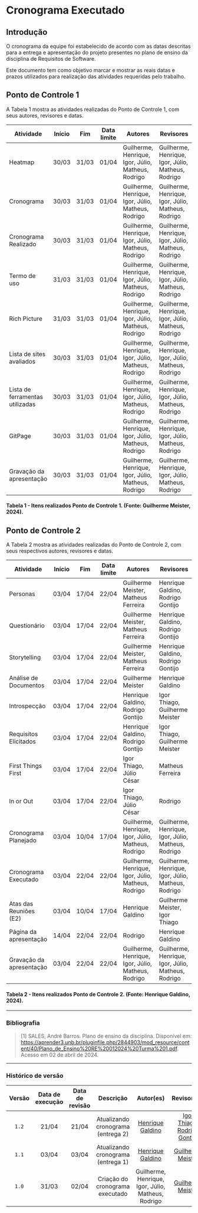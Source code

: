 # Cronograma Executado

## Introdução

O cronograma da equipe foi estabelecido de acordo com as datas descritas para a entrega e apresentação do projeto presentes no plano de ensino da disciplina de Requisitos de Software.

Este documento tem como objetivo marcar e mostrar as reais datas e prazos utilizados para realização das atividades requeridas pelo trabalho.

## Ponto de Controle 1
A Tabela 1 mostra as atividades realizadas do Ponto de Controle 1, com seus autores, revisores e datas.

| Atividade | Início | Fim | Data limite |Autores | Revisores |
|-----------|--------|-----|-----|---------|-----------|
| Heatmap | 30/03 | 31/03 | 01/04 | Guilherme, Henrique, Igor, Júlio, Matheus, Rodrigo | Guilherme, Henrique, Igor, Júlio, Matheus, Rodrigo |
| Cronograma |  30/03 | 31/03 |01/04| Guilherme, Henrique, Igor, Júlio, Matheus, Rodrigo | Guilherme, Henrique, Igor, Júlio, Matheus, Rodrigo |
| Cronograma Realizado | 30/03 | 31/03 |01/04 | Guilherme, Henrique, Igor, Júlio, Matheus, Rodrigo | Guilherme, Henrique, Igor, Júlio, Matheus, Rodrigo |
| Termo de uso | 31/03 | 31/03|01/04 | Guilherme, Henrique, Igor, Júlio, Matheus, Rodrigo | Guilherme, Henrique, Igor, Júlio, Matheus, Rodrigo |
| Rich Picture | 31/03 | 31/03 |01/04 | Guilherme, Henrique, Igor, Júlio, Matheus, Rodrigo | Guilherme, Henrique, Igor, Júlio, Matheus, Rodrigo |
| Lista de sites avaliados | 30/03 | 31/03 |01/04 | Guilherme, Henrique, Igor, Júlio, Matheus, Rodrigo | Guilherme, Henrique, Igor, Júlio, Matheus, Rodrigo |
| Lista de ferramentas utilizadas | 30/03 | 31/03 |01/04 | Guilherme, Henrique, Igor, Júlio, Matheus, Rodrigo | Guilherme, Henrique, Igor, Júlio, Matheus, Rodrigo |
| GitPage | 30/03 | 31/03 |01/04 | Guilherme, Henrique, Igor, Júlio, Matheus, Rodrigo | Guilherme, Henrique, Igor, Júlio, Matheus, Rodrigo |
| Gravação da apresentação | 30/03 | 31/03 |01/04 | Guilherme, Henrique, Igor, Júlio, Matheus, Rodrigo | Guilherme, Henrique, Igor, Júlio, Matheus, Rodrigo |

#### Tabela 1 - Itens realizados Ponto de Controle 1. (Fonte: Guilherme Meister, 2024).


## Ponto de Controle 2
A Tabela 2 mostra as atividades realizadas do Ponto de Controle 2, com seus respectivos autores, revisores e datas.

| Atividade | Início | Fim | Data limite |Autores | Revisores |
|-----------|--------|-----|-----|---------|-----------|
| Personas | 03/04 | 17/04 | 22/04 | Guilherme Meister, Matheus Ferreira | Henrique Galdino, Rodrigo Gontijo |
| Questionário | 03/04 | 17/04 | 22/04 | Guilherme Meister, Matheus Ferreira | Henrique Galdino, Rodrigo Gontijo |
| Storytelling | 03/04 | 17/04 | 22/04 | Guilherme Meister, Matheus Ferreira | Henrique Galdino, Rodrigo Gontijo |
| Análise de Documentos | 03/04 | 17/04 | 22/04 | Guilherme Meister | Henrique Galdino |
| Introspecção | 03/04 | 17/04 | 22/04 | Henrique Galdino, Rodrigo Gontijo | Igor Thiago, Guilherme Meister |
| Requisitos Elicitados | 03/04 | 17/04 | 22/04 | Henrique Galdino, Rodrigo Gontijo | Igor Thiago, Guilherme Meister |
| First Things First | 03/04 | 17/04 | 22/04 | Igor Thiago, Júlio César | Matheus Ferreira |
| In or Out | 03/04 | 17/04 | 22/04 | Igor Thiago, Júlio César | Rodrigo |
| Cronograma Planejado | 03/04 | 10/04 | 17/04 | Guilherme, Henrique, Igor, Júlio, Matheus, Rodrigo | Guilherme, Henrique, Igor, Júlio, Matheus, Rodrigo |
| Cronograma Executado |  03/04 | 22/04 | 22/04 | Guilherme, Henrique, Igor, Júlio, Matheus, Rodrigo | Guilherme, Henrique, Igor, Júlio, Matheus, Rodrigo |
| Atas das Reuniões (E2) | 03/04 | 10/04 | 17/04 | Henrique Galdino | Guilherme Meister, Igor Thiago |
| Página da apresentação | 14/04 | 22/04 | 22/04 | Rodrigo | Henrique Galdino |
| Gravação da apresentação | 03/04 | 22/04 | 22/04 | Guilherme, Henrique, Igor, Júlio, Matheus, Rodrigo | Guilherme, Henrique, Igor, Júlio, Matheus, Rodrigo |

#### Tabela 2 - Itens realizados Ponto de Controle 2. (Fonte: Henrique Galdino, 2024).

---

### Bibliografia
>[1]  SALES, André Barros. Plano de ensino da disciplina. Disponível em: <https://aprender3.unb.br/pluginfile.php/2844903/mod_resource/content/40/Plano_de_Ensino%20RE%20012024%20Turma%201.pdf>. Acesso em 02 de abril de 2024.

---

### Histórico de versão
| Versão | Data de execução  | Data de revisão |  Descrição    | Autor(es)     |  Revisor(es)  |
| :----: | :---------------: | :-------------: | :-----------: | :-----------: | :-----------: |
| `1.2` | 21/04 | 21/04 | Atualizando cronograma (entrega 2)| [Henrique Galdino](https://github.com/hgaldino05) | [Igor Thiago](https://github.com/alladin-51), [Rodrigo Gontijo](https://github.com/rodrigogontijoo)|
| `1.1` | 03/04 | 03/04 | Atualizando cronograma (entrega 1)| [Henrique Galdino](https://github.com/hgaldino05) | [Guilherme Meister](https://github.com/gmeister18)|
| `1.0` | 31/03 | 02/04 | Criação do cronograma executado | Guilherme, Henrique, Igor, Júlio, Matheus, Rodrigo | [Guilherme Meister](https://github.com/gmeister18) |
